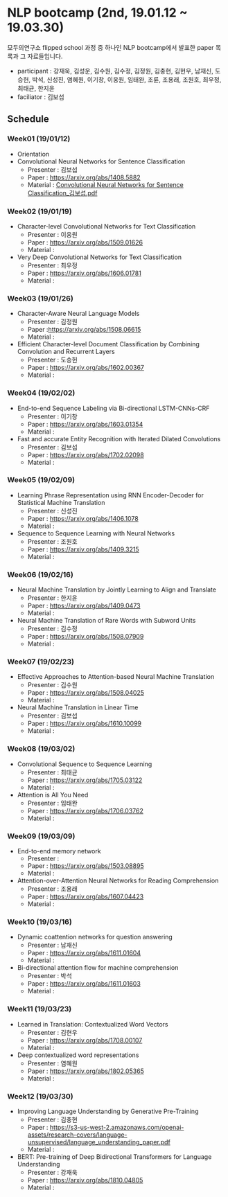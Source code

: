 # NLP bootcamp (2nd, 19.01.12 ~ 19.03.30)
모두의연구소 flipped school 과정 중 하나인 NLP bootcamp에서 발표한 paper 목록과 그 자료들입니다.

* participant : 강재욱, 김성운, 김수원, 김수정, 김정원, 김충현, 김현우, 남재신, 도승헌, 박석, 신성진, 염혜원, 이기창, 이웅원, 임태완, 조륜, 조용래, 조원호, 최우정, 최태균, 한지윤
* faciliator : 김보섭

## Schedule
### Week01 (19/01/12)
* Orientation
* Convolutional Neural Networks for Sentence Classification
	+ Presenter : 김보섭
	+ Paper :  https://arxiv.org/abs/1408.5882
	+ Material : [Convolutional Neural Networks for Sentence Classification_김보섭.pdf](https://github.com/modulabs/NLP-bootcamp/blob/master/2nd/week01/Convolutional%20Neural%20Networks%20for%20Sentence%20Classification_%EA%B9%80%EB%B3%B4%EC%84%AD.pdf) 
### Week02 (19/01/19)
* Character-level Convolutional Networks for Text Classification
	+ Presenter : 이웅원
	+ Paper : https://arxiv.org/abs/1509.01626
	+ Material : 
* Very Deep Convolutional Networks for Text Classification
	+ Presenter : 최우정
	+ Paper : https://arxiv.org/abs/1606.01781
	+ Material : 
### Week03 (19/01/26)
* Character-Aware Neural Language Models
	+ Presenter : 김정원
	+ Paper :https://arxiv.org/abs/1508.06615
	+ Material : 
* Efficient Character-level Document Classification by Combining Convolution and Recurrent Layers
	+ Presenter : 도승헌
	+ Paper : https://arxiv.org/abs/1602.00367
	+ Material : 
### Week04 (19/02/02)
* End-to-end Sequence Labeling via Bi-directional LSTM-CNNs-CRF
	+ Presenter : 이기창
	+ Paper : https://arxiv.org/abs/1603.01354
	+ Material : 
* Fast and accurate Entity Recognition with Iterated Dilated Convolutions
	+ Presenter : 김보섭
	+ Paper : https://arxiv.org/abs/1702.02098
	+ Material : 
### Week05 (19/02/09)
* Learning Phrase Representation using RNN Encoder-Decoder for Statistical Machine Translation
	+ Presenter : 신성진
	+ Paper : https://arxiv.org/abs/1406.1078
	+ Material : 
* Sequence to Sequence Learning with Neural Networks
	+ Presenter : 조원호
	+ Paper : https://arxiv.org/abs/1409.3215
	+ Material : 
### Week06 (19/02/16)
* Neural Machine Translation by Jointly Learning to Align and Translate
	+ Presenter : 한지윤
	+ Paper : https://arxiv.org/abs/1409.0473
	+ Material : 
* Neural Machine Translation of Rare Words with Subword Units
	+ Presenter : 김수정
	+ Paper : https://arxiv.org/abs/1508.07909
	+ Material : 
### Week07 (19/02/23)
* Effective Approaches to Attention-based Neural Machine Translation
	+ Presenter : 김수원
	+ Paper : https://arxiv.org/abs/1508.04025
	+ Material : 
* Neural Machine Translation in Linear Time
	+ Presenter : 김보섭
	+ Paper : https://arxiv.org/abs/1610.10099
	+ Material : 
### Week08 (19/03/02)
* Convolutional Sequence to Sequence Learning
	+ Presenter : 최태균
	+ Paper : https://arxiv.org/abs/1705.03122
	+ Material : 
* Attention is All You Need
	+ Presenter : 임태완
	+ Paper : https://arxiv.org/abs/1706.03762
	+ Material : 
### Week09 (19/03/09)
* End-to-end memory network
	+ Presenter : 
	+ Paper : https://arxiv.org/abs/1503.08895
	+ Material : 
* Attention-over-Attention Neural Networks for Reading Comprehension
	+ Presenter : 조용래
	+ Paper : https://arxiv.org/abs/1607.04423
	+ Material : 
### Week10 (19/03/16)
* Dynamic coattention networks for question answering
	+ Presenter : 남재신
	+ Paper : https://arxiv.org/abs/1611.01604
	+ Material : 
* Bi-directional attention flow for machine comprehension
	+ Presenter : 박석
	+ Paper : https://arxiv.org/abs/1611.01603
	+ Material : 
### Week11 (19/03/23)
* Learned in Translation: Contextualized Word Vectors
	+ Presenter : 김현우
	+ Paper : https://arxiv.org/abs/1708.00107
	+ Material : 
* Deep contextualized word representations
	+ Presenter : 염혜원
	+ Paper : https://arxiv.org/abs/1802.05365
	+ Material : 
### Week12 (19/03/30)
* Improving Language Understanding by Generative Pre-Training
	+ Presenter : 김충현
	+ Paper : https://s3-us-west-2.amazonaws.com/openai-assets/research-covers/language-unsupervised/language_understanding_paper.pdf
	+ Material : 
* BERT: Pre-training of Deep Bidirectional Transformers for Language Understanding
	+ Presenter : 강재욱
	+ Paper : https://arxiv.org/abs/1810.04805
	+ Material : 

